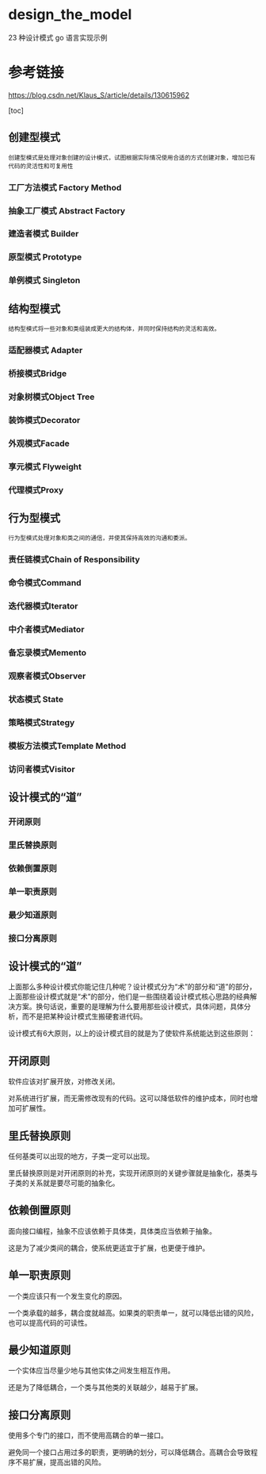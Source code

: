 # design_the_model
 23 种设计模式 go 语言实现示例

# 参考链接
https://blog.csdn.net/Klaus_S/article/details/130615962

[toc]
## 创建型模式
```
创建型模式是处理对象创建的设计模式，试图根据实际情况使用合适的方式创建对象，增加已有代码的灵活性和可复用性
```
### 工厂方法模式 Factory Method

### 抽象工厂模式 Abstract Factory

### 建造者模式 Builder

### 原型模式 Prototype

### 单例模式 Singleton

## 结构型模式
```
结构型模式将一些对象和类组装成更大的结构体，并同时保持结构的灵活和高效。
```
### 适配器模式 Adapter

### 桥接模式Bridge

### 对象树模式Object Tree

### 装饰模式Decorator

### 外观模式Facade

### 享元模式 Flyweight

### 代理模式Proxy

## 行为型模式
```
行为型模式处理对象和类之间的通信，并使其保持高效的沟通和委派。
```
### 责任链模式Chain of Responsibility

### 命令模式Command

### 迭代器模式Iterator

### 中介者模式Mediator

### 备忘录模式Memento

### 观察者模式Observer

### 状态模式 State

### 策略模式Strategy

### 模板方法模式Template Method

### 访问者模式Visitor

## 设计模式的“道”
### 开闭原则
### 里氏替换原则
### 依赖倒置原则
### 单一职责原则
### 最少知道原则
### 接口分离原则

## 设计模式的“道”
上面那么多种设计模式你能记住几种呢？设计模式分为“术”的部分和“道”的部分，上面那些设计模式就是“术”的部分，他们是一些围绕着设计模式核心思路的经典解决方案。换句话说，重要的是理解为什么要用那些设计模式，具体问题，具体分析，而不是把某种设计模式生搬硬套进代码。

设计模式有6大原则，以上的设计模式目的就是为了使软件系统能达到这些原则：

## 开闭原则
软件应该对扩展开放，对修改关闭。

对系统进行扩展，而无需修改现有的代码。这可以降低软件的维护成本，同时也增加可扩展性。

## 里氏替换原则
任何基类可以出现的地方，子类一定可以出现。

里氏替换原则是对开闭原则的补充，实现开闭原则的关键步骤就是抽象化，基类与子类的关系就是要尽可能的抽象化。

## 依赖倒置原则
面向接口编程，抽象不应该依赖于具体类，具体类应当依赖于抽象。

这是为了减少类间的耦合，使系统更适宜于扩展，也更便于维护。

## 单一职责原则
一个类应该只有一个发生变化的原因。

一个类承载的越多，耦合度就越高。如果类的职责单一，就可以降低出错的风险，也可以提高代码的可读性。

## 最少知道原则
一个实体应当尽量少地与其他实体之间发生相互作用。

还是为了降低耦合，一个类与其他类的关联越少，越易于扩展。

## 接口分离原则
使用多个专门的接口，而不使用高耦合的单一接口。

避免同一个接口占用过多的职责，更明确的划分，可以降低耦合。高耦合会导致程序不易扩展，提高出错的风险。